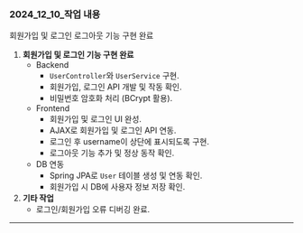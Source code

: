 ### **2024_12_10_작업 내용**

회원가입 및 로그인 로그아웃 기능 구현 완료

1. **회원가입 및 로그인 기능 구현 완료**
   - Backend
     - `UserController`와 `UserService` 구현.
     - 회원가입, 로그인 API 개발 및 작동 확인.
     - 비밀번호 암호화 처리 (BCrypt 활용).
   - Frontend
     - 회원가입 및 로그인 UI 완성.
     - AJAX로 회원가입 및 로그인 API 연동.
     - 로그인 후 username이 상단에 표시되도록 구현.
     - 로그아웃 기능 추가 및 정상 동작 확인.
   - DB 연동
     - Spring JPA로 `User` 테이블 생성 및 연동 확인.
     - 회원가입 시 DB에 사용자 정보 저장 확인.
2. **기타 작업**
   - 로그인/회원가입 오류 디버깅 완료.

------
